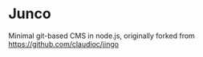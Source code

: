 # Junco

Minimal git-based CMS in node.js, originally forked from https://github.com/claudioc/jingo


